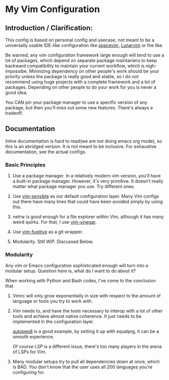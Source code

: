 # My Vim Configuration

## Introduction / Clarification:

This config is based on personal config and usecase, not
meant to be a universally usable IDE-like configuration like
[spacevim](https://spacevim.org/), [Lunarvim](https://www.lunarvim.org/)
or the like. 

Be warned, any vim configuration framework large enough will tend to use
a lot of packages, which depend on separate package maintaniers to keep
backward compatibility to maintain your current workflow, which is
nigh-impossibe. Mininizing dependency on other people's work should be
your priority unless the package is really good and stable, so I do not
recommend using huge projects with a complete framework and a lot of
packages. Depending on other people to do your work for you is never a
good idea. 

You CAN pin your package manager to use a specific version of any
package, but then you'll miss out some new features. There's always a
tradeoff.

## Documentation

Inline documentation is hard to read(we are not doing emacs org mode),
so this is an abridged version. It is not meant to be inclusive. For
exhaustive documentation, see the actual configs.

### Basic Principles

1. Use a package manager. In a relatively modern vim version, you'll
   have a built-in package manager. However, it's very primitive. It
   doesn't really matter what package manager you use. Try different
   ones.

2. Use [vim-sensible](https://github.com/tpope/vim-sensible) as our
   default configuration layer. Many Vim configs out there have many
   lines that could have been avoided simply by using this. 

3. netrw is good enough for a file explorer within Vim, although
   it has many weird quirks. For that, I use
   [vim-vinegar](https://github.com/tpope/vim-vinegar).

4. Use [vim-fugitive](https://github.com/tpope/vim-fugitive) as a git
   wrapper. 

5. Modularity. Still WIP. Discussed Below.

### Modularity

Any vim or Emacs configuration sophisticated enough will turn into a
modular setup. Question here is, what do I want to do about it? 

When working with Python and Bash codes, I've come to the conclusion
that 

1. Vimrc will only grow exponentially in size with respect to the amount
   of language or tools you try to work with.

2. Vim needs to, and have the tools necessary to interop with a lot of
   other tools and achieve almost native coherence. It just needs to be
   implemented in the configuration layer. 

   [autopep8](https://github.com/hhatto/autopep8) is a good example, by
   setting it up with equalprg, it can be a smooth experience. 

   Of course LSP is a different issue, there's too many players in the
   arena of LSPs for Vim.

3. Many modular setups try to pull all dependencies down at once, which
   is BAD. You don't know that the user uses all 200 languages you're
   configuring for.
